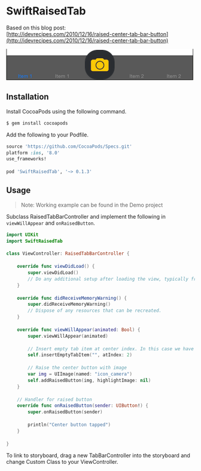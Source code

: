 # SwiftRaisedTab

Based on this blog post:   
[http://idevrecipes.com/2010/12/16/raised-center-tab-bar-button](http://idevrecipes.com/2010/12/16/raised-center-tab-bar-button)

![](resources/screenshot.png)

## Installation

Install CocoaPods using the following command.

```bash
$ gem install cocoapods
```

Add the following to your Podfile.

```ruby
source 'https://github.com/CocoaPods/Specs.git'
platform :ios, '8.0'
use_frameworks!

pod 'SwiftRaisedTab', '~> 0.1.3'
```

## Usage

> Note: Working example can be found in the Demo project

Subclass RaisedTabBarController and implement the following in `viewWillAppear` and `onRaisedButton`.

```swift
import UIKit
import SwiftRaisedTab

class ViewController: RaisedTabBarController {

    override func viewDidLoad() {
        super.viewDidLoad()
        // Do any additional setup after loading the view, typically from a nib.
    }

    override func didReceiveMemoryWarning() {
        super.didReceiveMemoryWarning()
        // Dispose of any resources that can be recreated.
    }
    
    override func viewWillAppear(animated: Bool) {
        super.viewWillAppear(animated)
        
        // Insert empty tab item at center index. In this case we have 5 tabs.
        self.insertEmptyTabItem("", atIndex: 2)
        
        // Raise the center button with image
        var img = UIImage(named: "icon_camera")
        self.addRaisedButton(img, highlightImage: nil)
    }
    
    // Handler for raised button
    override func onRaisedButton(sender: UIButton!) {
    	super.onRaisedButton(sender)

        println("Center button tapped")
    }

}
```

To link to storyboard, drag a new TabBarController into the storyboard and change Custom Class to your ViewController.